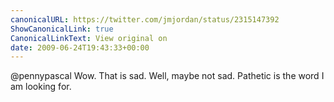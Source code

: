 ```yaml
---
canonicalURL: https://twitter.com/jmjordan/status/2315147392
ShowCanonicalLink: true
CanonicalLinkText: View original on
date: 2009-06-24T19:43:33+00:00
---
```

@pennypascal Wow. That is sad. Well, maybe not sad. Pathetic is the word I am looking for.